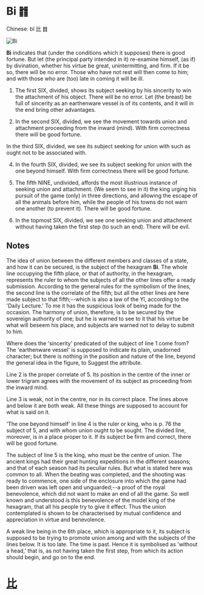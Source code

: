 # Bi ䷇

Chinese: bǐ 比 ䷇

![Bi](https://88o.io/wp-content/uploads/2018/09/08-e6af94bi.jpg)

**Bi** indicates that (under the conditions which it supposes) there is good fortune. But let (the principal party intended in it) re-examine himself,
(as if) by divination, whether his virtue be great, unintermitting, and firm. If it be so, there will be no error. Those who have not rest will then come to him; and with those who are (too) late in coming it will be ill.

1. The first SIX, divided, shows its subject seeking by his sincerity to win the attachment of his object. There will be no error. Let (the breast) be full of sincerity as an earthenware vessel is of its contents, and it will in the end bring other advantages.

2. In the second SIX, divided, we see the movement towards union and attachment proceeding from the inward (mind). With firm correctness there will be good fortune.

In the third SIX, divided, we see its subject seeking for union with such as ought not to be associated with.

4. In the fourth SIX, divided, we see its subject seeking for union with the one beyond himself. With firm correctness there will be good fortune.

5. The fifth NINE, undivided, affords the most illustrious instance of seeking union and attachment. (We seem to see in it) the king urging his pursuit of the game (only) in three directions, and allowing the escape of all the animals before him, while the people of his towns do not warn one another (to prevent it). There will be good fortune.

6. In the topmost SIX, divided, we see one seeking union and attachment without having taken the first step (to such an end). There will be evil.

## Notes

The idea of union between the different members and classes of a state, and how it can be secured,
is the subject of the hexagram **Bi**. The whole line occupying the fifth place, or that of authority, in the hexagram,
represents the ruler to whom the subjects of all the other lines offer a ready submission. According to the general rules for the symbolism of the lines, the second line is the correlate of the fifth; but all the other lines are here made subject to that fifth;--which is also a law of the Yî, according to the 'Daily Lecture.' To me it has the suspicious look of being made for the occasion. The harmony of union, therefore, is to be secured by the sovereign authority of one; but he is warned to see to it that his virtue be what will beseem his place, and subjects are warned not to delay to submit to him.

Where does the 'sincerity' predicated of the subject of line 1 come from? The 'earthenware vessel' is supposed to indicate its plain, unadorned character; but there is nothing in the position and nature of the line, beyond the general idea in the figure, to Suggest the attribute.

Line 2 is the proper correlate of 5. Its position in the centre of the inner or lower trigram agrees with the movement of its subject as proceeding from the inward mind.

Line 3 is weak, not in the centre, nor in its correct place. The lines above and below it are both weak. All these things are supposed to account for what is said on it.

'The one beyond himself' in line 4 is the ruler or king, who is p. 76 the subject of 5, and with whom union ought to be sought. The divided line, moreover, is in a place proper to it. If its subject be firm and correct, there will be good fortune.

The subject of line 5 is the king, who must be the centre of union. The ancient kings had their great hunting expeditions in the different seasons; and that of each season had its peculiar rules. But what is stated here was common to all. When the beating was completed, and the shooting was ready to commence, one side of the enclosure into which the game had been driven was left open and unguarded;--a proof of the royal benevolence, which did not want to make an end of all the game. So well known and understood is this benevolence of the model king of the hexagram, that all his people try to give it effect. Thus the union contemplated is shown to be characterised by mutual confidence and appreciation in virtue and benevolence.

A weak line being in the 6th place, which is appropriate to it, its subject is supposed to be trying to promote union among and with the subjects of the lines below. It is too late. The time is past. Hence it is symbolised as 'without a head,' that is, as not having taken the first step, from which its action should begin, and go on to the end.

# [比](./e6af94bi_cn.md)
